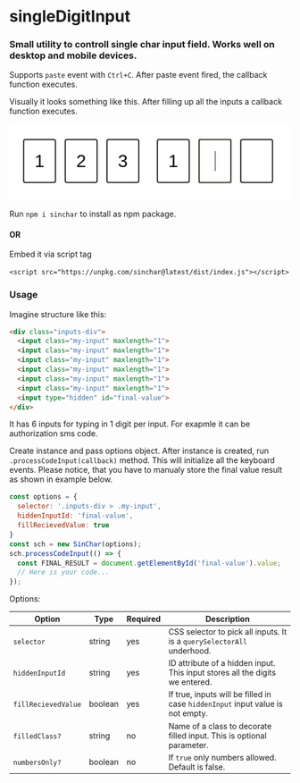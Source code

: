 # singleDigitInput
### Small utility to controll single char input field. Works well on desktop and mobile devices.
Supports ```paste``` event with ```Ctrl+C```. After paste event fired, the callback function executes.

Visually it looks something like this. After filling up all the inputs a callback function executes.

![example](./ghp.jpeg)

Run ```npm i sinchar``` to install as npm package.

#### OR

Embed it via script tag

```<script src="https://unpkg.com/sinchar@latest/dist/index.js"></script>```

### Usage
Imagine structure like this:
```html
<div class="inputs-div">
  <input class="my-input" maxlength="1">
  <input class="my-input" maxlength="1">
  <input class="my-input" maxlength="1">
  <input class="my-input" maxlength="1">
  <input class="my-input" maxlength="1">
  <input class="my-input" maxlength="1">
  <input type="hidden" id="final-value">
</div>
```

It has 6 inputs for typing in 1 digit per input. For exapmle it can be authorization sms code.

Create instance and pass options object.
After instance is created, run ```.processCodeInput(callback)``` method. This will initialize all the keyboard events.
Please notice, that you have to manualy store the final value result as shown in example below.
```javascript
const options = {
  selector: '.inputs-div > .my-input',
  hiddenInputId: 'final-value',
  fillRecievedValue: true
}
const sch = new SinChar(options);
sch.processCodeInput(() => {
  const FINAL_RESULT = document.getElementById('final-value').value;
  // Here is your code...
});
```

Options:

Option | Type | Required | Description
-------|------|----------|------------
```selector``` | string | yes | CSS selector to pick all inputs. It is a ```querySelectorAll``` underhood.
```hiddenInputId``` | string | yes | ID attribute of a hidden input. This input stores all the digits we entered.
```fillRecievedValue``` | boolean | yes | If true, inputs will be filled in case ```hiddenInput``` input value is not empty.
```filledClass?``` | string | no | Name of a class to decorate filled input. This is optional parameter.
```numbersOnly?``` | boolean | no | If ```true``` only numbers allowed. Default is false.